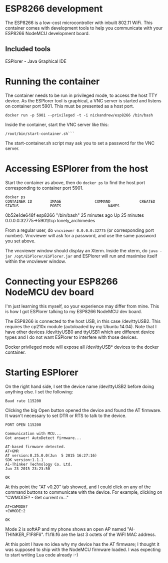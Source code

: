 # ESP8266 development

The ESP8266 is a low-cost microcontroller with inbuilt 802.11 WiFi. This container comes with development tools to help you communicate with your ESP8266 NodeMCU development board.

## Included tools

ESPlorer - Java Graphical IDE

# Running the container

The container needs to be run in privileged mode, to access the host TTY device. As the ESPlorer tool is graphical, a VNC server is started and listens on container port 5901. This must be presented as a host port.

	docker run -p 5901 --privileged -t -i nickandrew/esp8266 /bin/bash

Inside the container, start the VNC server like this:

	/root/bin/start-container.sh```

The start-container.sh script may ask you to set a password for the VNC server.

# Accessing ESPlorer from the host

Start the container as above, then do ```docker ps``` to find the host port corresponding to container port 5901.

	docker ps
	CONTAINER ID        IMAGE               COMMAND             CREATED             STATUS              PORTS                     NAMES
0b52e1de648f        esp8266             "/bin/bash"         25 minutes ago      Up 25 minutes       0.0.0.0:32775->5901/tcp   lonely_archimedes
 

From a regular user, do ```vncviewer 0.0.0.0:32775``` (or corresponding port number). Vncviewer will ask for a password, and use the same password you set above.

The vncviewer window should display an Xterm. Inside the xterm, do ```java -jar /opt/ESPlorer/ESPlorer.jar``` and ESPlorer will run and maximise itself within the vncviewer window.

# Connecting your ESP8266 NodeMCU dev board

I'm just learning this myself, so your experience may differ from mine. This is how I got ESPlorer talking to my ESP8266 NodeMCU dev board.

The ESP8266 is connected to the host USB, in this case /dev/ttyUSB2. This requires the cp210x module (autoloaded by my Ubuntu 14.04). Note that I have other devices /dev/ttyUSB0 and ttyUSB1 which are different device types and I do not want ESPlorer to interfere with those devices.

Docker privileged mode will expose all /dev/ttyUSB* devices to the docker container.

# Starting ESPlorer

On the right hand side, I set the device name /dev/ttyUSB2 before doing anything else. I set the following:

	Baud rate 115200

Clicking the big Open button opened the device and found the AT firmware. It wasn't necessary to set DTR or RTS to talk to the device.

```
PORT OPEN 115200

Communication with MCU...
Got answer! AutoDetect firmware...

AT-based firmware detected.
AT+GMR
AT version:0.25.0.0(Jun  5 2015 16:27:16)
SDK version:1.1.1
Ai-Thinker Technology Co. Ltd.
Jun 23 2015 23:23:50

OK
```

At this point the "AT v0.20" tab showed, and I could click on any of the command buttons to communicate with the device. For example, clicking on "CWMODE? - Get current m..."

```
AT+CWMODE?
+CWMODE:2

OK
```

Mode 2 is softAP and my phone shows an open AP named "AI-THINKER_F1F8F6". f1:f8:f6 are the last 3 octets of the WiFI MAC address.

At this point I have no idea why my device has the AT firmware; I thought it was supposed to ship with the NodeMCU firmware loaded. I was expecting to start writing Lua code already :-)
